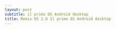 ```yaml
---
layout: post
subtitle: il primo OS Android desktop
title: Remix OS 2.0 Il primo OS Android desktop
---
```

